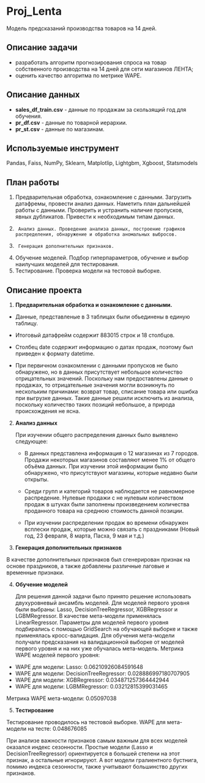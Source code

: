 # Proj_Lenta
Модель предсказаний производства товаров на 14 дней.


## Описание задачи
* разработать алгоритм прогнозирования спроса на товар собственного производства на 14 дней для сети магазинов ЛЕНТА;
* оценить качество алгоритма по метрике WAPE.
## Описание данных
* **sales_df_train.csv** - данные по продажам за скользящий год для обучения.
* **pr_df.csv** - данные по товарной иерархии.
* **pr_st.csv** - данные по магазинам. 
## Используемые инструмент
Pandas, Faiss, NumPy, Sklearn, Matplotlip, Lightgbm, Xgboost, Statsmodels
## План работы
1.	Предварительная обработка, ознакомление с данными. Загрузить датафремы, провести анализ данных. Наметить план дальнейшей работы с данными. Проверить и устранить наличие пропусков, явных дубликатов. Привести к необходимым типам данных.
2.      Анализ данных. Проведение анализа данных, построение графиков распределения, обнаружение и обработка аномальных выбросов.
3.      Генерация дополнительных признаков. 
4.	Обучение моделей. Подбор гиперпараметров, обучение и выбор наилучших моделей для тестирования.
5.	Тестирование. Проверка модели на тестовой выборке.
## Описание проекта
1. **Предварительная обработка и ознакомление с данными.**

  * Данные, представленые в 3 таблицах были обьединены в единую таблицу.
  * Итоговый датафрейм содержит 883015 строк и 18 столбцов.
  * Столбец date содержит информацию о датах продаж, поэтому был приведен к формату datetime.

  * При первичном ознакомлении с данными пропусков не было обнаружено, но в данных присутствует небольшое количество отрицательных значений. Поскольку нам предоставлены данные о продажах, то отрицательные значения могли возникнуть по нескольким причинами: возврат товар, списание товара или ошибка при выгрузке данных. Такие данные решили исключить из анализа, поскольку количество таких позиций небольшое, а природа происхождения не ясна.


2. **Анализ данных**
   
   При изучении общего распределения данных было выявлено следующее:

   * В данных представлена информация о 12 магазинах из 7 городов. Продажи некоторых магазинов составляют менее 1% от общего объёма данных. При изучении этой информации было обнаружено, что присутствуют магазины, которые недавно были открыты.
     
   * Среди групп и категорий товаров наблюдается не равномерное распредение. Нулевые продажи с не нулевым количеством продаж в штуках были заполнены произведением количества проданного товара на среднюю стоимость данной позиции.
     
   * При изучении распределении продаж во времени обнаружен всплески продаж, которые можно связать с праздниками (Новый год, 23 февраля, 8 марта, Пасха, 9 мая и т.д.)

4. **Генерация дополнительных признаков**

  В качестве дополнительных признаков был сгенерирован признак на основе праздников, а также добавлены различные лаговые и временные признаки.

4. **Обучение моделей**

   Для решения данной задачи было принято решение использовать двухуровневый ансамбль моделей. Для моделей первого уровня были выбраны: Lasso, DecisionTreeRegressor, XGBRegressor и LGBMRegressor. В качестве мета-модели применялась LinearRegressor. Параметры для моделей первого уровня подбирались с помощью GridSearch на обучающей выборке и также применялась кросс-валидация. Для обучения мета-модели получали предсказания на валидационной выборке от моделей первого уровня и на них уже обучалась мета-модель.
 Метрика WAPE моделей первого уровня:
 * WAPE для модели: Lasso: 0.06210926084591648
 * WAPE для модели: DecisionTreeRegressor: 0.028886997180707905
 * WAPE для модели: XGBRegressor: 0.034871257364442944
 * WAPE для модели: LGBMRegressor: 0.03212815399031465

Метрика WAPE мета-модели: 0.05097038

5. **Тестирование**

 Тестирование проводилось на тестовой выборке. 
 WAPE для мета-модели на тесте: 0.048676085

При анализе важности признаков самым важным для всех моделей оказался индекс сезонности. Простые модели (Lasso и DecisionTreeRegressor) ориентируется в большей степени на этот признак, а остальные игнорируют. А вот модели гралиентного бустнига, помимо индекса сезонности, также учитывают большинство других признаков.

